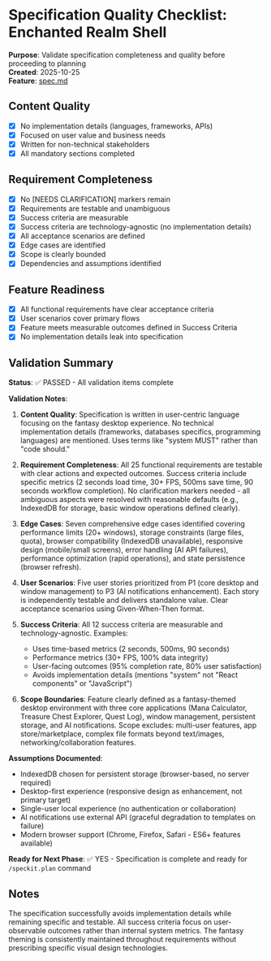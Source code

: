 # Specification Quality Checklist: Enchanted Realm Shell

**Purpose**: Validate specification completeness and quality before proceeding to planning  
**Created**: 2025-10-25  
**Feature**: [spec.md](../spec.md)

## Content Quality

- [x] No implementation details (languages, frameworks, APIs)
- [x] Focused on user value and business needs
- [x] Written for non-technical stakeholders
- [x] All mandatory sections completed

## Requirement Completeness

- [x] No [NEEDS CLARIFICATION] markers remain
- [x] Requirements are testable and unambiguous
- [x] Success criteria are measurable
- [x] Success criteria are technology-agnostic (no implementation details)
- [x] All acceptance scenarios are defined
- [x] Edge cases are identified
- [x] Scope is clearly bounded
- [x] Dependencies and assumptions identified

## Feature Readiness

- [x] All functional requirements have clear acceptance criteria
- [x] User scenarios cover primary flows
- [x] Feature meets measurable outcomes defined in Success Criteria
- [x] No implementation details leak into specification

## Validation Summary

**Status**: ✅ PASSED - All validation items complete

**Validation Notes**:

1. **Content Quality**: Specification is written in user-centric language focusing on the fantasy desktop experience. No technical implementation details (frameworks, databases specifics, programming languages) are mentioned. Uses terms like "system MUST" rather than "code should."

2. **Requirement Completeness**: All 25 functional requirements are testable with clear actions and expected outcomes. Success criteria include specific metrics (2 seconds load time, 30+ FPS, 500ms save time, 90 seconds workflow completion). No clarification markers needed - all ambiguous aspects were resolved with reasonable defaults (e.g., IndexedDB for storage, basic window operations defined clearly).

3. **Edge Cases**: Seven comprehensive edge cases identified covering performance limits (20+ windows), storage constraints (large files, quota), browser compatibility (IndexedDB unavailable), responsive design (mobile/small screens), error handling (AI API failures), performance optimization (rapid operations), and state persistence (browser refresh).

4. **User Scenarios**: Five user stories prioritized from P1 (core desktop and window management) to P3 (AI notifications enhancement). Each story is independently testable and delivers standalone value. Clear acceptance scenarios using Given-When-Then format.

5. **Success Criteria**: All 12 success criteria are measurable and technology-agnostic. Examples:
   - Uses time-based metrics (2 seconds, 500ms, 90 seconds)
   - Performance metrics (30+ FPS, 100% data integrity)
   - User-facing outcomes (95% completion rate, 80% user satisfaction)
   - Avoids implementation details (mentions "system" not "React components" or "JavaScript")

6. **Scope Boundaries**: Feature clearly defined as a fantasy-themed desktop environment with three core applications (Mana Calculator, Treasure Chest Explorer, Quest Log), window management, persistent storage, and AI notifications. Scope excludes: multi-user features, app store/marketplace, complex file formats beyond text/images, networking/collaboration features.

**Assumptions Documented**:
- IndexedDB chosen for persistent storage (browser-based, no server required)
- Desktop-first experience (responsive design as enhancement, not primary target)
- Single-user local experience (no authentication or collaboration)
- AI notifications use external API (graceful degradation to templates on failure)
- Modern browser support (Chrome, Firefox, Safari - ES6+ features available)

**Ready for Next Phase**: ✅ YES - Specification is complete and ready for `/speckit.plan` command

## Notes

The specification successfully avoids implementation details while remaining specific and testable. All success criteria focus on user-observable outcomes rather than internal system metrics. The fantasy theming is consistently maintained throughout requirements without prescribing specific visual design technologies.
